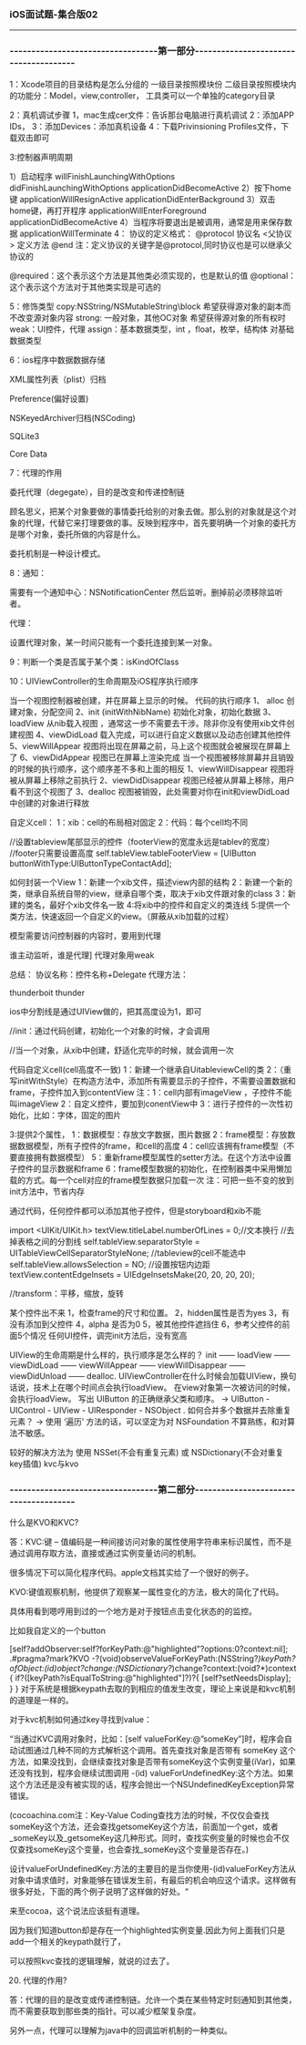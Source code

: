 ### iOS面试题-集合版02

----

### ----------------------------------第一部分--------------------------------------

1：Xcode项目的目录结构是怎么分组的
一级目录按照模块份
二级目录按照模块内的功能分：Model，view,controller，
工具类可以一个单独的category目录

2：真机调试步骤
1，mac生成cer文件：告诉那台电脑进行真机调试
2：添加APP IDs，
3：添加Devices：添加真机设备
4：下载Privinsioning Profiles文件，下载双击即可

3:控制器声明周期

1）启动程序
willFinishLaunchingWithOptions
didFinishLaunchingWithOptions
applicationDidBecomeActive
2）按下home键
applicationWillResignActive
applicationDidEnterBackground
3）双击home键，再打开程序
applicationWillEnterForeground
applicationDidBecomeActive
4）当程序将要退出是被调用，通常是用来保存数据
applicationWillTerminate
4：
协议的定义格式：
@protocol 协议名 <父协议>
定义方法
@end
注：定义协议的关键字是@protocol,同时协议也是可以继承父协议的

@required：这个表示这个方法是其他类必须实现的，也是默认的值
@optional：这个表示这个方法对于其他类实现是可选的

5：修饰类型
copy:NSString/NSMutableString\block 希望获得源对象的副本而不改变源对象内容
strong: 一般对象，其他OC对象 希望获得源对象的所有权时
weak：UI控件，代理
assign：基本数据类型，int ，float，枚举，结构体 对基础数据类型

6：ios程序中数据数据存储

XML属性列表（plist）归档

Preference(偏好设置)

NSKeyedArchiver归档(NSCoding)

SQLite3

Core Data

7：代理的作用

委托代理（degegate），目的是改变和传递控制链

顾名思义，把某个对象要做的事情委托给别的对象去做。那么别的对象就是这个对象的代理，代替它来打理要做的事。反映到程序中，首先要明确一个对象的委托方是哪个对象，委托所做的内容是什么。

委托机制是一种设计模式。

8：通知：

需要有一个通知中心：NSNotificationCenter 然后监听。删掉前必须移除监听者。

代理：

设置代理对象，某一时间只能有一个委托连接到某一对象。

9：判断一个类是否属于某个类：isKindOfClass

10：UIViewController的生命周期及iOS程序执行顺序

当一个视图控制器被创建，并在屏幕上显示的时候。 代码的执行顺序
1、 alloc 创建对象，分配空间
2、init (initWithNibName) 初始化对象，初始化数据
3、loadView 从nib载入视图 ，通常这一步不需要去干涉。除非你没有使用xib文件创建视图
4、viewDidLoad 载入完成，可以进行自定义数据以及动态创建其他控件
5、viewWillAppear 视图将出现在屏幕之前，马上这个视图就会被展现在屏幕上了
6、viewDidAppear 视图已在屏幕上渲染完成
当一个视图被移除屏幕并且销毁的时候的执行顺序，这个顺序差不多和上面的相反
1、viewWillDisappear 视图将被从屏幕上移除之前执行
2、viewDidDisappear 视图已经被从屏幕上移除，用户看不到这个视图了
3、dealloc 视图被销毁，此处需要对你在init和viewDidLoad中创建的对象进行释放

自定义cell：
1：xib：cell的布局相对固定
2：代码：每个cell均不同

//设置tableview尾部显示的控件（footerView的宽度永远是tablev的宽度）
//footer只需要设置高度
self.tableView.tableFooterView = [UIButton buttonWithType:UIButtonTypeContactAdd];

如何封装一个View
1：新建一个xib文件，描述view内部的结构
2：新建一个新的类，继承自系统自带的view，继承自哪个类，取决于xib文件跟对象的class
3：新建的类名，最好个xib文件名一致
4:将xib中的控件和自定义的类连线
5:提供一个类方法，快速返回一个自定义的view。（屏蔽从xib加载的过程）

模型需要访问控制器的内容时，要用到代理

谁主动监听，谁是代理]
代理对象用weak

总结：
协议名称：控件名称+Delegate
代理方法：

thunderboit
thunder

ios中分割线是通过UIView做的，把其高度设为1，即可

//init：通过代码创建，初始化一个对象的时候，才会调用

//当一个对象，从xib中创建，舒适化完毕的时候，就会调用一次

代码自定义cell(cell高度不一致)
1：新建一个继承自UitableviewCell的类
2：（重写initWithStyle）在构造方法中，添加所有需要显示的子控件，不需要设置数据和frame，子控件加入到contentView
注：1：cell内部有imageView ，子控件不能叫imageView
2：自定义控件，要加到conentView中
3：进行子控件的一次性初始化，比如：字体，固定的图片

3:提供2个属性，
1：数据模型：存放文字数据，图片数据
2：frame模型：存放数据数据模型，所有子控件的frame，和cell的高度
4：cell应该拥有frame模型（不要直接拥有数据模型）
5：重新frame模型属性的setter方法。在这个方法中设置子控件的显示数据和frame
6：frame模型数据的初始化，在控制器类中采用懒加载的方式。每一个cell对应的frame模型数据只加载一次
注：可把一些不变的放到init方法中，节省内存

通过代码，任何控件都可以添加其他子控件，但是storyboard和xib不能

import <UIKit/UIKit.h>
textView.titleLabel.numberOfLines = 0;//文本换行
//去掉表格之间的分割线
self.tableView.separatorStyle = UITableViewCellSeparatorStyleNone;
//tableview的cell不能选中
self.tableView.allowsSelection = NO;
//设置按钮内边距
textView.contentEdgeInsets = UIEdgeInsetsMake(20, 20, 20, 20);

//transform：平移，缩放，旋转

某个控件出不来
1，检查frame的尺寸和位置。
2，hidden属性是否为yes
3，有没有添加到父控件
4，alpha 是否为0
5，被其他控件遮挡住
6，参考父控件的前面5个情况
任何UI控件，调完init方法后，没有宽高

UIView的生命周期是什么样的，执行顺序是怎么样的？
init —— loadView —— viewDidLoad —— viewWillAppear —— viewWillDisappear —— viewDidUnload —— dealloc.
UIViewController在什么时候会加载UIView，换句话说，技术上在哪个时间点会执行loadView。
在view对象第一次被访问的时候，会执行loadView。
写出 UIButton 的正确继承父类和顺序。
-> UIButton - UIControl - UIView - UIResponder - NSObject
. 如何合并多个数据并去除重复元素？
-> 使用 ‘遍历’ 方法的话，可以坚定为对 NSFoundation 不算熟练，和对算法不敏感。

较好的解决方法为 使用 NSSet(不会有重复元素) 或 NSDictionary(不会对重复key插值)
kvc与kvo
 
### ----------------------------------第二部分--------------------------------------

 什么是KVO和KVC?

答：KVC:键 – 值编码是一种间接访问对象的属性使用字符串来标识属性，而不是通过调用存取方法，直接或通过实例变量访问的机制。

很多情况下可以简化程序代码。apple文档其实给了一个很好的例子。

KVO:键值观察机制，他提供了观察某一属性变化的方法，极大的简化了代码。

具体用看到嗯哼用到过的一个地方是对于按钮点击变化状态的的监控。

比如我自定义的一个button

[self?addObserver:self?forKeyPath:@"highlighted"?options:0?context:nil];
.#pragma?mark?KVO
-?(void)observeValueForKeyPath:(NSString?*)keyPath?ofObject:(id)object?change:(NSDictionary?*)change?context:(void?*)context
{
if?([keyPath?isEqualToString:@"highlighted"]?)?{
[self?setNeedsDisplay];
}
}
对于系统是根据keypath去取的到相应的值发生改变，理论上来说是和kvc机制的道理是一样的。

对于kvc机制如何通过key寻找到value：

“当通过KVC调用对象时，比如：[self valueForKey:@”someKey”]时，程序会自动试图通过几种不同的方式解析这个调用。首先查找对象是否带有 someKey 这个方法，如果没找到，会继续查找对象是否带有someKey这个实例变量(iVar)，如果还没有找到，程序会继续试图调用 -(id) valueForUndefinedKey:这个方法。如果这个方法还是没有被实现的话，程序会抛出一个NSUndefinedKeyException异常错误。

(cocoachina.com注：Key-Value Coding查找方法的时候，不仅仅会查找someKey这个方法，还会查找getsomeKey这个方法，前面加一个get，或者_someKey以及_getsomeKey这几种形式。同时，查找实例变量的时候也会不仅仅查找someKey这个变量，也会查找_someKey这个变量是否存在。)

设计valueForUndefinedKey:方法的主要目的是当你使用-(id)valueForKey方法从对象中请求值时，对象能够在错误发生前，有最后的机会响应这个请求。这样做有很多好处，下面的两个例子说明了这样做的好处。“

来至cocoa，这个说法应该挺有道理。

因为我们知道button却是存在一个highlighted实例变量.因此为何上面我们只是add一个相关的keypath就行了，

可以按照kvc查找的逻辑理解，就说的过去了。

20. 代理的作用?

答：代理的目的是改变或传递控制链。允许一个类在某些特定时刻通知到其他类，而不需要获取到那些类的指针。可以减少框架复杂度。

另外一点，代理可以理解为java中的回调监听机制的一种类似。







































